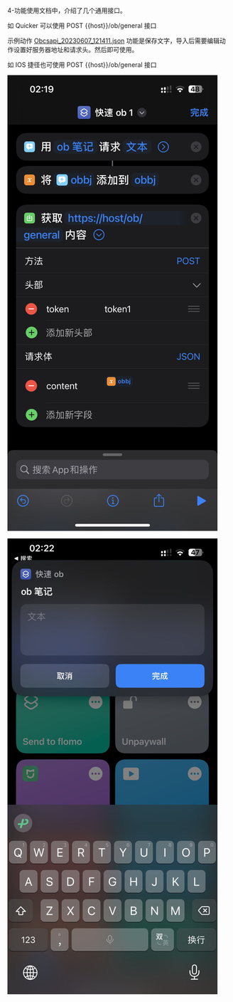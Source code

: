 
4-功能使用文档中，介绍了几个通用接口。

如 Quicker 可以使用  POST {{host}}/ob/general 接口

示例动作 [Obcsapi_20230607_121411.json](https://gitee.com/kkbt/obcsapi-go/tree/master/docs/json/Obcsapi_20230607_121411.json) 功能是保存文字，导入后需要编辑动作设置好服务器地址和请求头。然后即可使用。


如 IOS 捷径也可使用 POST {{host}}/ob/general 接口

![](../../images/IMG_5471_recompress.jpg)

![](../../images/IMG_5472_recompress.jpg)
